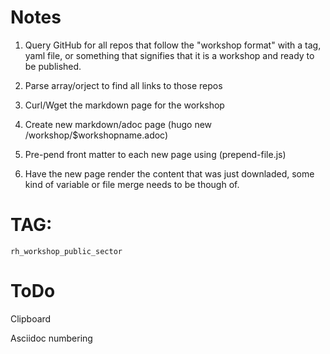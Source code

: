 # Notes

1. Query GitHub for all repos that follow the "workshop format" with a tag, yaml file, or something that signifies that it is a workshop and ready to be published.

2. Parse array/orject to find all links to those repos

3. Curl/Wget the markdown page for the workshop 

4. Create new markdown/adoc page (hugo new /workshop/$workshopname.adoc)

5. Pre-pend front matter to each new page using (prepend-file.js)

5. Have the new page render the content that was just downladed, some kind of variable or file merge needs to be though of.


# TAG: 

`rh_workshop_public_sector`


# ToDo


Clipboard

Asciidoc numbering

